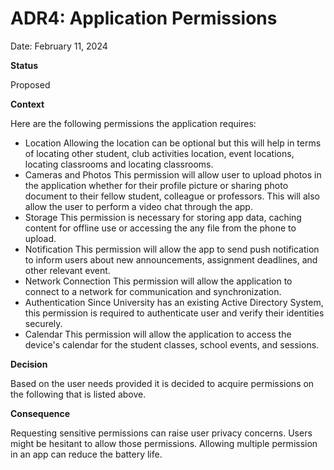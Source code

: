 # ADR4: Application Permissions

Date: February 11, 2024

**Status**

Proposed

**Context**

Here are the following permissions the application requires:

- Location
  Allowing the location can be optional but this will help in terms of locating other student, club activities location, event locations, locating classrooms and locating classrooms.
- Cameras and Photos
  This permission will allow user to upload photos in the application whether for their profile picture or sharing photo document to their fellow student, colleague or professors. This will also allow the user to perform a video chat through the app.
- Storage
  This permission is necessary for storing app data, caching content for offline use or accessing the any file from the phone to upload.
- Notification
  This permission will allow the app to send push notification to inform users about new announcements, assignment deadlines, and other relevant event.
- Network Connection
  This permission will allow the application to connect to a network for communication and synchronization.
- Authentication
  Since University has an existing Active Directory System, this permission is required to authenticate user and verify their identities securely.
- Calendar
  This permission will allow the application to access the device's calendar for the student classes, school events, and sessions.

**Decision**

Based on the user needs provided it is decided to acquire permissions on the following that is listed above.

**Consequence**

Requesting sensitive permissions can raise user privacy concerns.
Users might be hesitant to allow those permissions.
Allowing multiple permission in an app can reduce the battery life.
